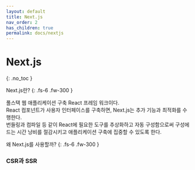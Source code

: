 ```yaml
---
layout: default
title: Next.js
nav_order: 2
has_children: true
permalink: docs/nextjs
---
```


# Next.js 
{: .no_toc }

Next.js란?
{: .fs-6 .fw-300 }

풀스택 웹 애플리케이션 구축 React 프레임 워크이다. <br/>
React 컴포넌트가 사용자 인터페이스를 구축하면, Next.js는 추가 기능과 최적화를 수행한다. <br/> 
번들링과 컴파일 등 같이 React에 필요한 도구를 추상화하고 자동 구성함으로써 구성에 드는 시간 낭비를 절감시키고 애플리케이션 구축에 집중할 수 있도록 한다. 

왜 Next.js를 사용할까?
{: .fs-6 .fw-300 }

### CSR과 SSR